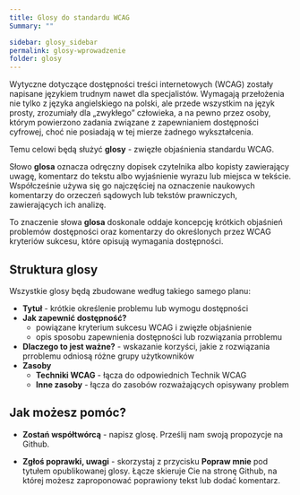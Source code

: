 ```yaml
---
title: Glosy do standardu WCAG
Summary: ""

sidebar: glosy_sidebar
permalink: glosy-wprowadzenie
folder: glosy
---
```


Wytyczne dotyczące dostępności treści internetowych (WCAG) zostały napisane językiem trudnym nawet dla specjalistów. Wymagają przełożenia nie tylko z języka angielskiego na polski, ale przede wszystkim na język prosty, zrozumiały dla &bdquo;zwykłego&rdquo; człowieka, a na pewno przez osoby, którym powierzono zadania związane z zapewnianiem dostępności cyfrowej, choć nie posiadają w tej mierze żadnego wykształcenia.

Temu celowi będą służyć **glosy** - zwięzłe objaśnienia standardu WCAG.

Słowo **glosa** oznacza odręczny dopisek czytelnika albo kopisty zawierający uwagę, komentarz do tekstu albo wyjaśnienie wyrazu lub miejsca w tekście. Współcześnie używa się go najczęściej na oznaczenie  naukowych komentarzy do orzeczeń sądowych lub tekstów prawniczych, zawierających ich analizę.

To znaczenie słowa **glosa** doskonale oddaje koncepcję krótkich objaśnień problemów dostępności  oraz&nbsp;komentarzy do określonych przez WCAG kryteriów sukcesu, które opisują wymagania dostępności.    

## Struktura glosy
Wszystkie glosy będą zbudowane według takiego samego planu:
- **Tytuł** - krótkie określenie problemu lub wymogu dostępności
- **Jak zapewnić dostępność?**   
  - powiązane kryterium sukcesu WCAG i zwięzłe objaśnienie
  - opis sposobu zapewnienia dostępności lub rozwiązania prroblemu
- **Dlaczego to jest ważne?** - wskazanie korzyści, jakie z rozwiązania prroblemu odniosą różne grupy użytkowników
- **Zasoby**
  - **Techniki WCAG** - łącza do odpowiednich Technik WCAG
  - **Inne zasoby** - łącza do zasobów rozważających opisywany problem  

## Jak możesz pomóc?

- **Zostań współtwórcą** - napisz glosę. Prześlij nam swoją propozycje na Github.
* **Zgłoś poprawki, uwagi** - skorzystaj z przycisku **Popraw mnie** pod tytułem opublikowanej glosy. Łącze skieruje Cie na stronę Github, na której możesz zaproponować poprawiony tekst lub dodać komentarz.    
